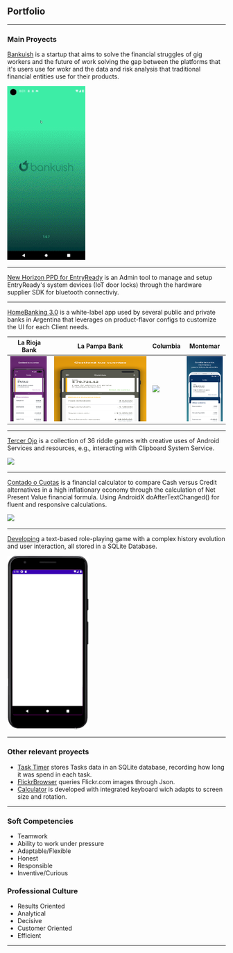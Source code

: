 ## Portfolio

---

### Main Proyects 

[Bankuish](https://www.bankuish.com/) 
is a startup that aims to solve the financial struggles of gig workers and the future of work solving the gap between the platforms that it's users use for wokr and the data and risk analysis that traditional financial entities use for their products. 

<img src="images/bankuish_demo_br.gif" height=400/>

---
[New Horizon PPD for EntryReady](https://www.entryready.com/)
is an Admin tool to manage and setup EntryReady's system devices (IoT door locks) through the hardware supplier SDK for bluetooth connectiviy. 

---
[HomeBanking 3.0](https://play.google.com/store/apps/details?id=com.redlink.android_hb3.rioja)
is a white-label app used by several public and private banks in Argentina that leverages on product-flavor configs to customize the UI for each Client needs. 

 | La Rioja Bank | La Pampa Bank | Columbia | Montemar | 
 | -----------   |  ---------    | -----    | ------   |
 | <img src="images/banco_la_rioja.png" height=150/>   |  <img src="images/banco_la_pampa.png" height=150 width=225/>  | <img src="images/banco_columbia.png" height=150/>   | <img src="images/banco_montemar.png" height=150/>   |

---
[Tercer Ojo](https://drive.google.com/file/d/1jiyhkCIRd9wTdX2ASREL40ajRrx3T_yP/view)
is a collection of 36 riddle games with creative uses of Android Services and resources, e.g., interacting with Clipboard System Service.

<img src="images/TercerOjo_demo.gif" height=400/>

---
[Contado o Cuotas](https://github.com/BManchi/Contadoocuotas)
is a financial calculator to compare Cash versus Credit alternatives in a high inflationary economy through the calculation of Net Present Value financial formula.
Using AndroidX doAfterTextChanged() for fluent and responsive calculations.

<img src="images/ContadoOCuotas_demo.gif" height=400/>

---
[Developing](https://github.com/BManchi/Juego)
a text-based role-playing game with a complex history evolution and user interaction, all stored in a SQLite Database.

<img src="images/Juego_demo.gif" height=400/>


---

### Other relevant proyects

- [Task Timer](https://github.com/BManchi/TaskTimer) stores Tasks data in an SQLite database, recording how long it was spend in each task.
- [FlickrBrowser](https://github.com/BManchi/FlickrBrowser) queries Flickr.com images through Json.
- [Calculator](https://github.com/BManchi/Calculator) is developed with integrated keyboard wich adapts to screen size and rotation.


---

### Soft Competencies

- Teamwork
- Ability to work under pressure
- Adaptable/Flexible
- Honest
- Responsible
- Inventive/Curious

### Professional Culture

- Results Oriented
- Analytical
- Decisive
- Customer Oriented
- Efficient


---
<p style="font-size:11px"> <a href=""></a></p>
